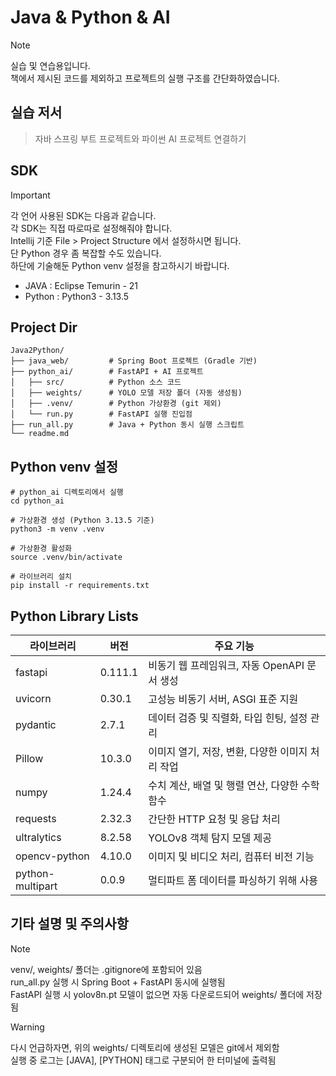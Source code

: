 # Java & Python & AI
> [!NOTE]
> 실습 및 연습용입니다. <br>
> 책에서 제시된 코드를 제외하고 프로젝트의 실행 구조를 간단화하였습니다.

## 실습 저서
> 자바 스프링 부트 프로젝트와 파이썬 AI 프로젝트 연결하기

## SDK
> [!IMPORTANT]
> 각 언어 사용된 SDK는 다음과 같습니다.<br>
> 각 SDK는 직접 따로따로 설정해줘야 합니다.<br>
> Intellij 기준 File > Project Structure 에서 설정하시면 됩니다.<br>
> 단 Python 경우 좀 복잡할 수도 있습니다.<br>
> 하단에 기술해둔 Python venv 설정을 참고하시기 바랍니다.
- JAVA : Eclipse Temurin - 21
- Python : Python3 - 3.13.5

## Project Dir
```
Java2Python/
├── java_web/         # Spring Boot 프로젝트 (Gradle 기반)
├── python_ai/        # FastAPI + AI 프로젝트
│   ├── src/          # Python 소스 코드
│   ├── weights/      # YOLO 모델 저장 폴더 (자동 생성됨)
│   ├── .venv/        # Python 가상환경 (git 제외)
│   └── run.py        # FastAPI 실행 진입점
├── run_all.py        # Java + Python 동시 실행 스크립트
└── readme.md
```

## Python venv 설정
```
# python_ai 디렉토리에서 실행
cd python_ai

# 가상환경 생성 (Python 3.13.5 기준)
python3 -m venv .venv

# 가상환경 활성화
source .venv/bin/activate

# 라이브러리 설치
pip install -r requirements.txt
```

## Python Library Lists
| 라이브러리            | 버전      | 주요 기능                         |
|------------------|---------|-------------------------------|
| fastapi          | 0.111.1 | 비동기 웹 프레임워크, 자동 OpenAPI 문서 생성 |
| uvicorn          | 0.30.1  | 고성능 비동기 서버, ASGI 표준 지원        |
| pydantic         | 2.7.1   | 데이터 검증 및 직렬화, 타입 힌팅, 설정 관리    |
| Pillow           | 10.3.0  | 이미지 열기, 저장, 변환, 다양한 이미지 처리 작업 |
| numpy            | 1.24.4  | 수치 계산, 배열 및 행렬 연산, 다양한 수학 함수  |
| requests         | 2.32.3  | 간단한 HTTP 요청 및 응답 처리           |
| ultralytics      | 8.2.58  | YOLOv8 객체 탐지 모델 제공            |
| opencv-python    | 4.10.0  | 이미지 및 비디오 처리, 컴퓨터 비전 기능       |
| python-multipart | 0.0.9   | 멀티파트 폼 데이터를 파싱하기 위해 사용        |

## 기타 설명 및 주의사항
> [!NOTE]
> venv/, weights/ 폴더는 .gitignore에 포함되어 있음 <br> 
> run_all.py 실행 시 Spring Boot + FastAPI 동시에 실행됨 <br> 
> FastAPI 실행 시 yolov8n.pt 모델이 없으면 자동 다운로드되어 weights/ 폴더에 저장됨

> [!WARNING]
> 다시 언급하자면, 위의 weights/ 디렉토리에 생성된 모델은 git에서 제외함 <br>
> 실행 중 로그는 [JAVA], [PYTHON] 태그로 구분되어 한 터미널에 출력됨
